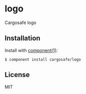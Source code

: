 
# logo

  Cargosafe logo


## Installation

  Install with [component(1)](http://component.io):

    $ component install cargosafe/logo


## License

  MIT

